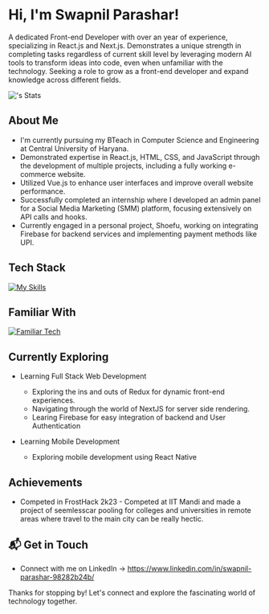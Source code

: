 # Hi, I'm Swapnil Parashar! 

A dedicated Front-end Developer with over an year of experience, specializing in React.js and Next.js. Demonstrates a unique strength in completing tasks regardless of current skill level by leveraging modern AI tools to transform ideas into code, even when unfamiliar with the technology. Seeking a role to grow as a front-end developer and expand knowledge across different fields.

![<Swapnil-Parashar>'s Stats](https://github-readme-stats.vercel.app/api?username=Swapnil-Parashar&theme=vue-dark&show_icons=true&hide_border=true&count_private=true)

## About Me

- I'm currently pursuing my BTeach in Computer Science and Engineering at Central University of Haryana.
- Demonstrated expertise in React.js, HTML, CSS, and JavaScript through the development of multiple projects, including a fully working e-commerce website.
- Utilized Vue.js to enhance user interfaces and improve overall website performance.
- Successfully completed an internship where I developed an admin panel for a Social Media Marketing (SMM) platform, focusing extensively on API calls and hooks.
- Currently engaged in a personal project, Shoefu, working on integrating Firebase for backend services and implementing payment methods like UPI.


## Tech Stack
[![My Skills](https://skillicons.dev/icons?i=js,html,css,react,vue,github)](https://skillicons.dev)

## Familiar With
[![Familiar Tech](https://skillicons.dev/icons?i=bootstrap,tailwind,materialui,firebase,redux,python)](https://skillicons.dev)

## Currently Exploring

- Learning Full Stack Web Development
  - Exploring the ins and outs of Redux for dynamic front-end experiences.
  - Navigating through the world of NextJS for server side rendering.
  - Learing Firebase for easy integration of backend and User Authentication
     
- Learning Mobile Development
  - Exploring mobile development using React Native

 ## Achievements

- Competed in FrostHack 2k23 - Competed at IIT Mandi and made a project of seemlesscar pooling for colleges and universities in remote areas where travel to the main city can be really hectic.


## 📬 Get in Touch

- Connect with me on LinkedIn -> https://www.linkedin.com/in/swapnil-parashar-98282b24b/
  

Thanks for stopping by! Let's connect and explore the fascinating world of technology together. 



<!--

Here are some ideas to get you started:

- 🔭 I’m currently working on ...
- 🌱 I’m currently learning ...
- 👯 I’m looking to collaborate on ...
- 🤔 I’m looking for help with ...
- 💬 Ask me about ...
- 📫 How to reach me: ...
- 😄 Pronouns: ...
- ⚡ Fun fact: ...
-->

